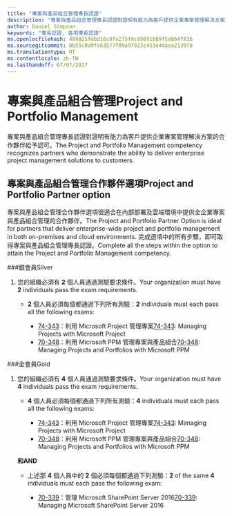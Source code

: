 ```yaml
---
title: "專案與產品組合管理專長認證"
description: "專案與產品組合管理專長認證對證明有能力為客戶提供企業專案管理解決方案的合作夥伴給予認可。"
author: Daniel Simpson
keywords: "專長認證, 各項專長認證"
ms.openlocfilehash: 489825fd6d16c8fa275fdc89691bb9f5ebb4f83b
ms.sourcegitcommit: 8b55c0a9fc63577f09a97923c453e4daea21397b
ms.translationtype: HT
ms.contentlocale: zh-TW
ms.lasthandoff: 07/07/2017
---
```

# <a name="project-and-portfolio-management"></a><span data-ttu-id="fac00-104">專案與產品組合管理</span><span class="sxs-lookup"><span data-stu-id="fac00-104">Project and Portfolio Management</span></span> 
<span data-ttu-id="fac00-105">專案與產品組合管理專長認證對證明有能力為客戶提供企業專案管理解決方案的合作夥伴給予認可。</span><span class="sxs-lookup"><span data-stu-id="fac00-105">The Project and Portfolio Management competency recognizes partners who demonstrate the ability to deliver enterprise project management solutions to customers.</span></span>

## <a name="project-and-portfolio-partner-option"></a><span data-ttu-id="fac00-106">專案與產品組合管理合作夥伴選項</span><span class="sxs-lookup"><span data-stu-id="fac00-106">Project and Portfolio Partner option</span></span>
<span data-ttu-id="fac00-107">專案與產品組合管理合作夥伴選項很適合在內部部署及雲端環境中提供全企業專案與產品組合管理的合作夥伴。</span><span class="sxs-lookup"><span data-stu-id="fac00-107">The Project and Portfolio Partner Option is ideal for partners that deliver enterprise-wide project and portfolio management in both on-premises and cloud environments.</span></span> <span data-ttu-id="fac00-108">完成選項中的所有步驟，即可取得專案與產品組合管理專長認證。</span><span class="sxs-lookup"><span data-stu-id="fac00-108">Complete all the steps within the option to attain the Project and Portfolio Management competency.</span></span>

###<a name="silver"></a><span data-ttu-id="fac00-109">銀會員</span><span class="sxs-lookup"><span data-stu-id="fac00-109">Silver</span></span>
1. <span data-ttu-id="fac00-110">您的組織必須有 **2** 個人員通過測驗要求條件。</span><span class="sxs-lookup"><span data-stu-id="fac00-110">Your organization must have **2** individuals pass the exam requirements.</span></span>

    - <span data-ttu-id="fac00-111">**2** 個人員必須每個都通過下列所有測驗：</span><span class="sxs-lookup"><span data-stu-id="fac00-111">**2** individuals must each pass all the following exams:</span></span>

        * <span data-ttu-id="fac00-112">[74-343](https://www.microsoft.com/en-us/learning/exam-74-343.aspx)：利用 Microsoft Project 管理專案</span><span class="sxs-lookup"><span data-stu-id="fac00-112">[74-343](https://www.microsoft.com/en-us/learning/exam-74-343.aspx): Managing Projects with Microsoft Project</span></span>
        * <span data-ttu-id="fac00-113">[70-348](https://www.microsoft.com/en-us/learning/exam-70-348.aspx)：利用 Microsoft PPM 管理專案與產品組合</span><span class="sxs-lookup"><span data-stu-id="fac00-113">[70-348](https://www.microsoft.com/en-us/learning/exam-70-348.aspx): Managing Projects and Portfolios with Microsoft PPM</span></span>

###<a name="gold"></a><span data-ttu-id="fac00-114">金會員</span><span class="sxs-lookup"><span data-stu-id="fac00-114">Gold</span></span>
1. <span data-ttu-id="fac00-115">您的組織必須有 **4** 個人員通過測驗要求條件。</span><span class="sxs-lookup"><span data-stu-id="fac00-115">Your organization must have **4** individuals pass the exam requirements.</span></span>

    - <span data-ttu-id="fac00-116">**4** 個人員必須每個都通過下列所有測驗：</span><span class="sxs-lookup"><span data-stu-id="fac00-116">**4** individuals must each pass all the following exams:</span></span>

        * <span data-ttu-id="fac00-117">[74-343](https://www.microsoft.com/en-us/learning/exam-74-343.aspx)：利用 Microsoft Project 管理專案</span><span class="sxs-lookup"><span data-stu-id="fac00-117">[74-343](https://www.microsoft.com/en-us/learning/exam-74-343.aspx): Managing Projects with Microsoft Project</span></span>
        * <span data-ttu-id="fac00-118">[70-348](https://www.microsoft.com/en-us/learning/exam-70-348.aspx)：利用 Microsoft PPM 管理專案與產品組合</span><span class="sxs-lookup"><span data-stu-id="fac00-118">[70-348](https://www.microsoft.com/en-us/learning/exam-70-348.aspx): Managing Projects and Portfolios with Microsoft PPM</span></span>

    **<span data-ttu-id="fac00-119">和</span><span class="sxs-lookup"><span data-stu-id="fac00-119">AND</span></span>** 

    - <span data-ttu-id="fac00-120">上述那 **4** 個人員中的 **2** 個必須每個都通過下列測驗：</span><span class="sxs-lookup"><span data-stu-id="fac00-120">**2** of the same **4** individuals must each pass the following exam:</span></span>

        *  <span data-ttu-id="fac00-121">[70-339](https://www.microsoft.com/en-us/learning/exam-70-339.aspx)：管理 Microsoft SharePoint Server 2016</span><span class="sxs-lookup"><span data-stu-id="fac00-121">[70-339](https://www.microsoft.com/en-us/learning/exam-70-339.aspx): Managing Microsoft SharePoint Server 2016</span></span>

